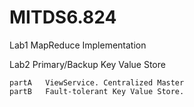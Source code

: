 # MITDS6.824

Lab1 MapReduce Implementation

Lab2 Primary/Backup Key Value Store

    partA   ViewService. Centralized Master
    partB   Fault-tolerant Key Value Store.
    
